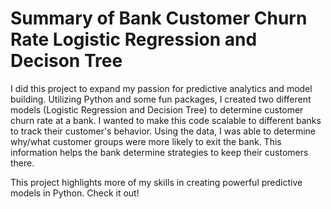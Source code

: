 # Summary of Bank Customer Churn Rate Logistic Regression and Decison Tree

I did this project to expand my passion for predictive analytics and model building. Utilizing Python and some fun packages, I created two different models (Logistic Regression and Decision Tree) to determine customer churn rate at a bank. I wanted to make this code scalable to different banks to track their customer's behavior. Using the data, I was able to determine why/what customer groups were more likely to exit the bank. This information helps the bank determine strategies to keep their customers there.

This project highlights more of my skills in creating powerful predictive models in Python. Check it out!
